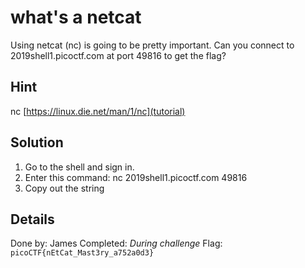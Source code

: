 # what's a netcat
Using netcat (nc) is going to be pretty important. Can you connect to 2019shell1.picoctf.com at port 49816 to get the flag?

## Hint
nc [https://linux.die.net/man/1/nc](tutorial)

## Solution
1. Go to the shell and sign in.
2. Enter this command: nc 2019shell1.picoctf.com 49816
3. Copy out the string

## Details
Done by: James
Completed: *During challenge*
Flag: `picoCTF{nEtCat_Mast3ry_a752a0d3}`